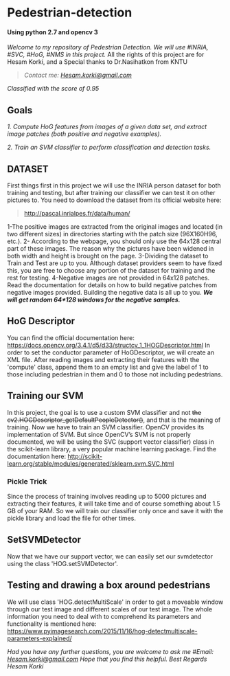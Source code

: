 # **Pedestrian-detection**

#### **Using python 2.7 and opencv 3**

*Welcome to my repository of Pedestrian Detection. We will use #INRIA, #SVC, #HoG, #NMS in this project.*
All the rights of this project are for Hesam Korki, and a Special thanks to Dr.Nasihatkon from KNTU

>*Contact me: Hesam.korki@gmail.com*

*Classified with the score of 0.95* 


## **Goals**

*1. Compute HoG features from images of a given data set, and extract image patches (both positive and negative examples).*

*2. Train an SVM classifier to perform classification and detection tasks.*

## **DATASET**

First things first in this project we will use the INRIA person dataset for both training and testing, but after training our classifier we can test it on other pictures to. You need to download the dataset from its official website here: 

>http://pascal.inrialpes.fr/data/human/

1-The positive images are extracted from the original images and located (in two different sizes) in directories starting with the patch size (96X160H96, etc.).
2- According to the webpage, you should only use the 64x128 central part of these images. The reason why the pictures have been widened in both width and height is brought on the page.
3-Dividing the dataset to Train and Test are up to you. Although dataset providers seem to have fixed this, you are free to choose any portion of the dataset for training and the rest for testing.
4-Negative images are not provided in 64x128 patches. Read the documentation for details on how to build negative patches from negative images provided. Building the negative data is all up to you.
**_We will get random 64*128 windows for the negative samples._**

## **HoG Descriptor**

You can find the official documentation here: https://docs.opencv.org/3.4.1/d5/d33/structcv_1_1HOGDescriptor.html
In order to set the conductor parameter of HoGDescriptor, we will create an XML file.
After reading images and extracting their features with the 'compute' class, append them to an empty list and give the label of 1 to those including pedestrian in them and 0 to those not including pedestrians.

## **Training our SVM**

In this project, the goal is to use a custom SVM classifier and not ~~the cv2.HOGDescriptor_getDefaultPeopleDetector()~~, and that is the meaning of training.
Now we have to train an SVM classifier. OpenCV provides its implementation of SVM. But since OpenCV’s SVM is not properly documented, we will be using the SVC (support vector classifier) class in the scikit-learn library, a very popular machine learning package. Find the documentation here: http://scikit-learn.org/stable/modules/generated/sklearn.svm.SVC.html

### **Pickle Trick** 


Since the process of training involves reading up to 5000 pictures and extracting their features, it will take time and of course something about 1.5 GB of your RAM. So we will train our classifier only once and save it with the pickle library and load the file for other times.

## **SetSVMDetector**

Now that we have our support vector, we can easily set our svmdetector using the class 'HOG.setSVMDetector'.

## **Testing and drawing a box around pedestrians** 

We will use class 'HOG.detectMultiScale' in order to get a moveable window through our test image and different scales of our test image. The whole information you need to deal with to comprehend its parameters and functionality is mentioned here: 
https://www.pyimagesearch.com/2015/11/16/hog-detectmultiscale-parameters-explained/

*Had you have any further questions, you are welcome to ask me 
#Email: Hesam.korki@gmail.com
Hope that you find this helpful.
Best Regards Hesam Korki*
